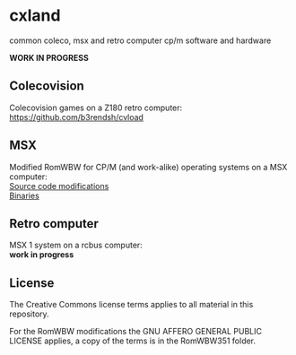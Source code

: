# cxland
common coleco, msx and retro computer cp/m software and hardware

**WORK IN PROGRESS**

## Colecovision

Colecovision games on a Z180 retro computer:  
https://github.com/b3rendsh/cvload

## MSX

Modified RomWBW for CP/M (and work-alike) operating systems on a MSX computer:  
[Source code modifications](msx/RomWBW351)  
[Binaries](msx/msx351)

## Retro computer

MSX 1 system on a rcbus computer:  
**work in progress**

## License

The Creative Commons license terms applies to all material in this repository.

For the RomWBW modifications the GNU AFFERO GENERAL PUBLIC LICENSE applies, a copy of the terms is in the RomWBW351 folder.

